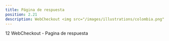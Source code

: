 ```yaml
---
title: Página de respuesta
position: 2.21
description: WebCheckout <img src="/images/illustrations/colombia.png" width="50">
---
```


12 WebCheckout - Pagina de respuesta
